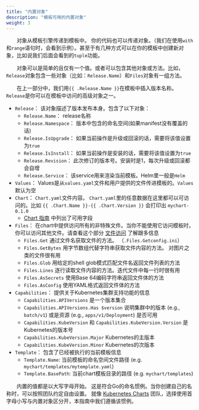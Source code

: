 ```yaml
---
title: "内置对象"
description: "模板可用的内置对象"
weight: 3
---
```


&emsp;&emsp;对象从模板引擎传递到模板中。 你的代码也可以传递对象。（我们在使用`with`和`range`语句时，会看到示例）。甚至于有几种方式可以在你的模板中创建新对象，比如说我们后面会看到的`tuple`功能。

&emsp;&emsp;对象可以是简单的且仅有一个值。或者可以包含其他对象或方法。比如，`Release`对象包含一些对象（比如：`Release.Name`）和`Files`对象有一组方法。

&emsp;&emsp;在上一部分中，我们用`{{ .Release.Name }}`在模板中插入版本名称。`Release`是你可以在模板中访问的高级对象之一。 

- `Release`： 该对象描述了版本发布本身。包含了以下对象：
  - `Release.Name`： release名称
  - `Release.Namespace`： 版本中包含的命名空间(如果manifest没有覆盖的话)
  - `Release.IsUpgrade`： 如果当前操作是升级或回滚的话，需要将该值设置为`true`
  - `Release.IsInstall`： 如果当前操作是安装的话，需要将该值设置为`true`
  - `Release.Revision`： 此次修订的版本号。安装时是1，每次升级或回滚都会自增
  - `Release.Service`： 该service用来渲染当前模板。Helm里一般是`Helm`
- `Values`： Values是从`values.yaml`文件和用户提供的文件传进模板的。`Values`默认为空
- `Chart`： `Chart.yaml`文件内容。 `Chart.yaml`里的任意数据在这里都可以可访问的。比如 `{{ .Chart.Name }}-{{ .Chart.Version }}` 会打印出 `mychart-0.1.0`
  - [Chart 指南](http://helm.sh/zh/docs/topics/charts.md#Chart-yaml-文件) 中列出了可用字段
- `Files`： 在chart中提供访问所有的非特殊文件。当你不能使用它访问模板时，你可以访问其他文件。请查看这个部分 [文件访问](http://helm.sh/docs/chart_template_guide/accessing_files.md) 了解跟多信息
  - `Files.Get` 通过文件名获取文件的方法。 （`.Files.Getconfig.ini`）
  - `Files.GetBytes` 用字节数组代替字符串获取文件内容的方法。 对图片之类的文件很有用
  - `Files.Glob` 用给定的shell glob模式匹配文件名返回文件列表的方法
  - `Files.Lines` 逐行读取文件内容的方法。迭代文件中每一行时很有用
  - `Files.AsSecrets` 使用Base 64编码字符串返回文件体的方法
  - `Files.AsConfig` 使用YAML格式返回文件体的方法
- `Capabilities`： 提供关于Kubernetes集群支持功能的信息
  - `Capabilities.APIVersions` 是一个版本集合
  - `Capabilities.APIVersions.Has $version` 说明集群中的版本 (e.g.,
    `batch/v1`) 或是资源 (e.g., `apps/v1/Deployment`) 是否可用
  - `Capabilities.KubeVersion` 和 `Capabilities.KubeVersion.Version` 是Kubernetes的版本号
  - `Capabilities.KubeVersion.Major` Kubernetes的主版本
  - `Capabilities.KubeVersion.Minor` Kubernetes的次版本
- `Template`： 包含了已经被执行的当前模板信息
  - `Template.Name`: 当前模板的命名空间文件路径 (e.g. `mychart/templates/mytemplate.yaml`)
  - `Template.BasePath`: 当前chart模板目录的路径 (e.g. `mychart/templates`)

&emsp;&emsp;内置的值都是以大写字母开始。 这是符合Go的命名惯例。当你创建自己的名称时，可以按照团队约定自由设置。
就像 [Kubernetes Charts](https://github.com/helm/charts) 团队，选择使用首字母小写与内置对象区分开，本指南中我们遵循该惯例。
